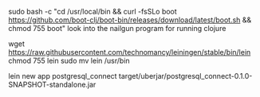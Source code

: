 sudo bash -c "cd /usr/local/bin && curl -fsSLo boot https://github.com/boot-clj/boot-bin/releases/download/latest/boot.sh && chmod 755 boot"
look into the nailgun program for running clojure

wget https://raw.githubusercontent.com/technomancy/leiningen/stable/bin/lein
chmod 755 lein
sudo mv lein /usr/bin

lein new app postgresql_connect
target/uberjar/postgresql_connect-0.1.0-SNAPSHOT-standalone.jar
